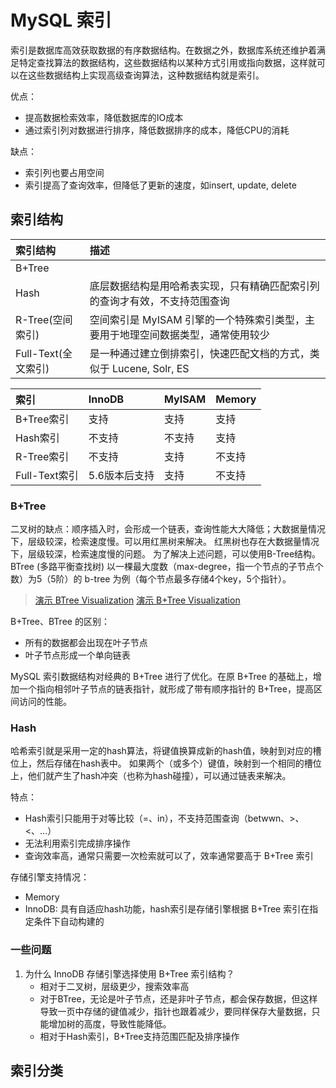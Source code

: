 # MySQL 索引

索引是数据库高效获取数据的有序数据结构。在数据之外，数据库系统还维护着满足特定查找算法的数据结构，这些数据结构以某种方式引用或指向数据，这样就可以在这些数据结构上实现高级查询算法，这种数据结构就是索引。

优点：
- 提高数据检索效率，降低数据库的IO成本
- 通过索引列对数据进行排序，降低数据排序的成本，降低CPU的消耗

缺点：
- 索引列也要占用空间
- 索引提高了查询效率，但降低了更新的速度，如insert, update, delete

## 索引结构

|索引结构|描述|
| :--- | :--- |
|B+Tree||
|Hash|底层数据结构是用哈希表实现，只有精确匹配索引列的查询才有效，不支持范围查询|
|R-Tree(空间索引)|空间索引是 MyISAM 引擎的一个特殊索引类型，主要用于地理空间数据类型，通常使用较少|
|Full-Text(全文索引)|是一种通过建立倒排索引，快速匹配文档的方式，类似于 Lucene, Solr, ES|

|索引|InnoDB|MyISAM|Memory|
| :--- | :--- | :--- | :--- |
|B+Tree索引|支持|支持|支持|
|Hash索引|不支持|不支持|支持|
|R-Tree索引|不支持|支持|不支持|
|Full-Text索引|5.6版本后支持|支持|不支持|

### B+Tree

二叉树的缺点：顺序插入时，会形成一个链表，查询性能大大降低；大数据量情况下，层级较深，检索速度慢。可以用红黑树来解决。
红黑树也存在大数据量情况下，层级较深，检索速度慢的问题。
为了解决上述问题，可以使用B-Tree结构。BTree (多路平衡查找树) 以一棵最大度数（max-degree，指一个节点的子节点个数）为5（5阶）的 b-tree 为例（每个节点最多存储4个key，5个指针）。
> [演示 BTree Visualization](https://www.cs.usfca.edu/~galles/visualization/BTree.html)
> [演示 B+Tree Visualization](https://www.cs.usfca.edu/~galles/visualization/BPlusTree.html)

B+Tree、BTree 的区别：
- 所有的数据都会出现在叶子节点
- 叶子节点形成一个单向链表

MySQL 索引数据结构对经典的 B+Tree 进行了优化。在原 B+Tree 的基础上，增加一个指向相邻叶子节点的链表指针，就形成了带有顺序指针的 B+Tree，提高区间访问的性能。

### Hash

哈希索引就是采用一定的hash算法，将键值换算成新的hash值，映射到对应的槽位上，然后存储在hash表中。 
如果两个（或多个）键值，映射到一个相同的槽位上，他们就产生了hash冲突（也称为hash碰撞），可以通过链表来解决。

特点：
- Hash索引只能用于对等比较（=、in），不支持范围查询（betwwn、>、<、...）
- 无法利用索引完成排序操作
- 查询效率高，通常只需要一次检索就可以了，效率通常要高于 B+Tree 索引

存储引擎支持情况：
- Memory
- InnoDB: 具有自适应hash功能，hash索引是存储引擎根据 B+Tree 索引在指定条件下自动构建的

### 一些问题

1. 为什么 InnoDB 存储引擎选择使用 B+Tree 索引结构？
   - 相对于二叉树，层级更少，搜索效率高
   - 对于BTree，无论是叶子节点，还是非叶子节点，都会保存数据，但这样导致一页中存储的键值减少，指针也跟着减少，要同样保存大量数据，只能增加树的高度，导致性能降低。
   - 相对于Hash索引，B+Tree支持范围匹配及排序操作

## 索引分类
